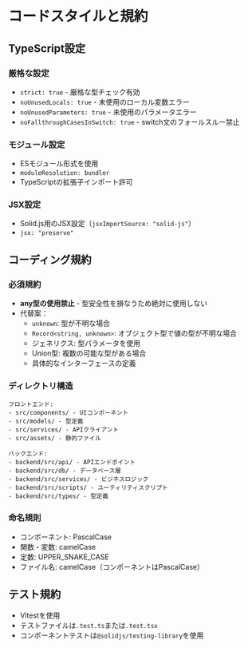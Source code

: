 # コードスタイルと規約

## TypeScript設定
### 厳格な設定
- `strict: true` - 厳格な型チェック有効
- `noUnusedLocals: true` - 未使用のローカル変数エラー
- `noUnusedParameters: true` - 未使用のパラメータエラー
- `noFallthroughCasesInSwitch: true` - switch文のフォールスルー禁止

### モジュール設定
- ESモジュール形式を使用
- `moduleResolution: bundler`
- TypeScriptの拡張子インポート許可

### JSX設定
- Solid.js用のJSX設定（`jsxImportSource: "solid-js"`）
- `jsx: "preserve"`

## コーディング規約
### 必須規約
- **any型の使用禁止** - 型安全性を損なうため絶対に使用しない
- 代替案：
  - `unknown`: 型が不明な場合
  - `Record<string, unknown>`: オブジェクト型で値の型が不明な場合
  - ジェネリクス: 型パラメータを使用
  - Union型: 複数の可能な型がある場合
  - 具体的なインターフェースの定義

### ディレクトリ構造
```
フロントエンド:
- src/components/ - UIコンポーネント
- src/models/ - 型定義
- src/services/ - APIクライアント
- src/assets/ - 静的ファイル

バックエンド:
- backend/src/api/ - APIエンドポイント
- backend/src/db/ - データベース層
- backend/src/services/ - ビジネスロジック
- backend/src/scripts/ - ユーティリティスクリプト
- backend/src/types/ - 型定義
```

### 命名規則
- コンポーネント: PascalCase
- 関数・変数: camelCase
- 定数: UPPER_SNAKE_CASE
- ファイル名: camelCase（コンポーネントはPascalCase）

## テスト規約
- Vitestを使用
- テストファイルは`.test.ts`または`.test.tsx`
- コンポーネントテストは`@solidjs/testing-library`を使用